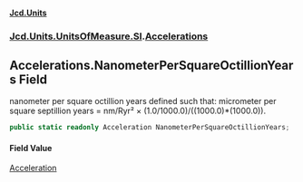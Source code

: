 #### [Jcd.Units](index.md 'index')

### [Jcd.Units.UnitsOfMeasure.SI](Jcd.Units.UnitsOfMeasure.SI.md 'Jcd.Units.UnitsOfMeasure.SI').[Accelerations](Accelerations.md 'Jcd.Units.UnitsOfMeasure.SI.Accelerations')

## Accelerations.NanometerPerSquareOctillionYears Field

nanometer per square octillion years defined such that: micrometer per square septillion years = nm/Ryr² ×
(1.0/1000.0)/((1000.0)*(1000.0)).

```csharp
public static readonly Acceleration NanometerPerSquareOctillionYears;
```

#### Field Value

[Acceleration](Acceleration.md 'Jcd.Units.UnitTypes.Acceleration')